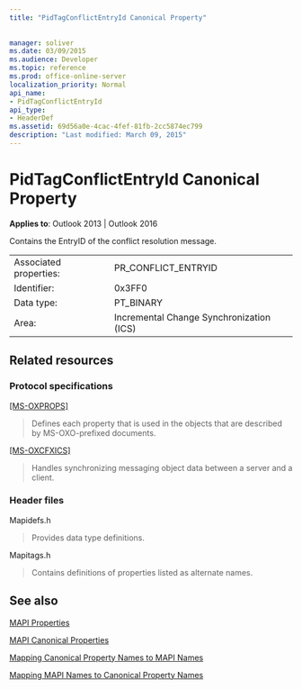 ```yaml
---
title: "PidTagConflictEntryId Canonical Property"
 
 
manager: soliver
ms.date: 03/09/2015
ms.audience: Developer
ms.topic: reference
ms.prod: office-online-server
localization_priority: Normal
api_name:
- PidTagConflictEntryId
api_type:
- HeaderDef
ms.assetid: 69d56a0e-4cac-4fef-81fb-2cc5874ec799
description: "Last modified: March 09, 2015"
---
```


# PidTagConflictEntryId Canonical Property

  
  
**Applies to**: Outlook 2013 | Outlook 2016 
  
Contains the EntryID of the conflict resolution message.
  
|||
|:-----|:-----|
|Associated properties:  <br/> |PR_CONFLICT_ENTRYID  <br/> |
|Identifier:  <br/> |0x3FF0  <br/> |
|Data type:  <br/> |PT_BINARY  <br/> |
|Area:  <br/> |Incremental Change Synchronization (ICS)  <br/> |
   
## Related resources

### Protocol specifications

[[MS-OXPROPS]](https://msdn.microsoft.com/library/f6ab1613-aefe-447d-a49c-18217230b148%28Office.15%29.aspx)
  
> Defines each property that is used in the objects that are described by MS-OXO-prefixed documents.
    
[[MS-OXCFXICS]](https://msdn.microsoft.com/library/b9752f3d-d50d-44b8-9e6b-608a117c8532%28Office.15%29.aspx)
  
> Handles synchronizing messaging object data between a server and a client.
    
### Header files

Mapidefs.h
  
> Provides data type definitions.
    
Mapitags.h
  
> Contains definitions of properties listed as alternate names.
    
## See also



[MAPI Properties](mapi-properties.md)
  
[MAPI Canonical Properties](mapi-canonical-properties.md)
  
[Mapping Canonical Property Names to MAPI Names](mapping-canonical-property-names-to-mapi-names.md)
  
[Mapping MAPI Names to Canonical Property Names](mapping-mapi-names-to-canonical-property-names.md)

